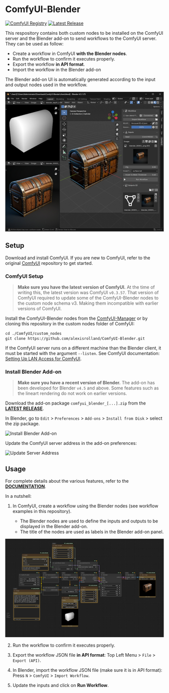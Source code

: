 # ComfyUI-Blender

[![ComfyUI Registry](https://img.shields.io/badge/comfyui-registry-grey?labelColor=blue)](https://registry.comfy.org/nodes/comfyui-blender)
[![Latest Release](https://img.shields.io/github/v/release/alexisrolland/ComfyUI-Blender?color=green)](https://github.com/alexisrolland/ComfyUI-Blender/releases/latest)

This respository contains both custom nodes to be installed on the ComfyUI server and the Blender add-on to send workflows to the ComfyUI server. They can be used as follow:

* Create a workflow in ComfyUI **with the Blender nodes**.
* Run the workflow to confirm it executes properly.
* Export the workflow **in API format**.
* Import the workflow in the Blender add-on

The Blender add-on UI is automatically generated according to the input and output nodes used in the workflow.

![Screenshot Blender](./screenshot_blender.jpg)

## Setup

Download and install ComfyUI. If you are new to ComfyUI, refer to the original [ComfyUI](https://github.com/comfyanonymous/ComfyUI) repository to get started.

### ComfyUI Setup

> **Make sure you have the latest version of ComfyUI.**
> At the time of writing this, the latest version was ComfyUI `v0.3.57`.
> That version of ComfyUI required to update some of the ComfyUI-Blender nodes to the custom node schema v3. Making them incompatible with earlier versions of ComfyUI.

Install the ComfyUI-Blender nodes from the [ComfyUI-Manager](https://github.com/Comfy-Org/ComfyUI-Manager) or by cloning this repository in the custom nodes folder of ComfyUI:

```shell
cd ./ComfyUI/custom_nodes
git clone https://github.com/alexisrolland/ComfyUI-Blender.git
```

If the ComfyUI server runs on a different machine than the Blender client, it must be started with the argument `--listen`. See ComfyUI documentation: [Setting Up LAN Access for ComfyUI](https://docs.comfy.org/installation/comfyui_portable_windows#2-setting-up-lan-access-for-comfyui-portable).

### Install Blender Add-on

> **Make sure you have a recent version of Blender.**
> The add-on has been developed for Blender `v4.5` and above.
> Some features such as the lineart rendering do not work on earlier versions.

Download the add-on package `comfyui_blender_[...].zip` from the **[LATEST RELEASE](https://github.com/alexisrolland/ComfyUI-Blender/releases)**.

In Blender, go to `Edit` > `Preferences` > `Add-ons` > `Install from Disk` > select the zip package.

![Install Blender Add-on](https://github.com/alexisrolland/ComfyUI-Blender-Doc/blob/main/assets/install_blender_addon.png)

Update the ComfyUI server address in the add-on preferences:

![Update Server Address](https://github.com/alexisrolland/ComfyUI-Blender-Doc/blob/main/assets/update_server_address.png)

## Usage

For complete details about the various features, refer to the **[DOCUMENTATION](https://github.com/alexisrolland/ComfyUI-Blender/wiki)**.

In a nutshell:

1. In ComfyUI, create a workflow using the Blender nodes (see workflow examples in this repository).

    * The Blender nodes are used to define the inputs and outputs to be displayed in the Blender add-on.
    * The title of the nodes are used as labels in the Blender add-on panel.

![Screenshot ComfyUI](./screenshot_comfyui.png)

2. Run the workflow to confirm it executes properly.

3. Export the workflow JSON file **in API format**: Top Left Menu > `File` > `Export (API)`.

4. In Blender, import the workflow JSON file (make sure it is in API format): Press `N` > `ComfyUI` > `Import Workflow`.

4. Update the inputs and click on **Run Workflow**.
